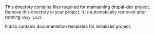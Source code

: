 This directory contains files required for maintaining drupal-dev project.
Remove this directory in your project.
It is automatically removed after running `ahoy init`.

It also contains documentation templates for initialised project.
